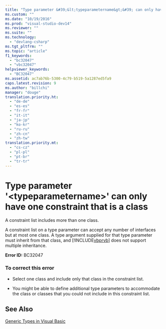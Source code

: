 ```yaml
---
title: "Type parameter &#39;&lt;typeparametername&gt;&#39; can only have one constraint that is a class | Microsoft Docs"
ms.custom: ""
ms.date: "10/19/2016"
ms.prod: "visual-studio-dev14"
ms.reviewer: ""
ms.suite: ""
ms.technology: 
  - "devlang-csharp"
ms.tgt_pltfrm: ""
ms.topic: "article"
f1_keywords: 
  - "bc32047"
  - "vbc32047"
helpviewer_keywords: 
  - "BC32047"
ms.assetid: ac7ab76b-5300-4c79-b519-5a1287ed5fa9
caps.latest.revision: 9
ms.author: "billchi"
manager: "douge"
translation.priority.ht: 
  - "de-de"
  - "es-es"
  - "fr-fr"
  - "it-it"
  - "ja-jp"
  - "ko-kr"
  - "ru-ru"
  - "zh-cn"
  - "zh-tw"
translation.priority.mt: 
  - "cs-cz"
  - "pl-pl"
  - "pt-br"
  - "tr-tr"
---
```

# Type parameter &#39;&lt;typeparametername&gt;&#39; can only have one constraint that is a class
A constraint list includes more than one class.  
  
 A constraint list on a type parameter can accept any number of interfaces but at most one class. A type argument supplied for that type parameter must inherit from that class, and [!INCLUDE[vbprvb](../code-quality/includes/vbprvb_md.md)] does not support multiple inheritance.  
  
 **Error ID:** BC32047  
  
### To correct this error  
  
-   Select one class and include only that class in the constraint list.  
  
-   You might be able to define additional type parameters to accommodate the class or classes that you could not include in this constraint list.  
  
## See Also  
 [Generic Types in Visual Basic](../Topic/Generic%20Types%20in%20Visual%20Basic%20\(Visual%20Basic\).md)